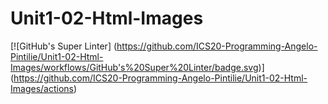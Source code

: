 # Unit1-02-Html-Images
[![GitHub's Super Linter]
(https://github.com/ICS20-Programming-Angelo-Pintilie/Unit1-02-Html-Images/workflows/GitHub's%20Super%20Linter/badge.svg)]
(https://github.com/ICS20-Programming-Angelo-Pintilie/Unit1-02-Html-Images/actions)
